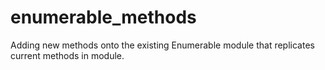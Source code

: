 # enumerable_methods
Adding new methods onto the existing Enumerable module that replicates current methods in module.
